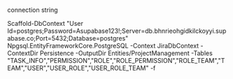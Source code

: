 ﻿####

connection string

Scaffold-DbContext "User Id=postgres;Password=Asupabase123!;Server=db.bhnrieohgidkilckoyyi.supabase.co;Port=5432;Database=postgres" Npgsql.EntityFrameworkCore.PostgreSQL -Context JiraDbContext -ContextDir Persistence -OutputDir Entities/ProjectManagement -Tables "TASK_INFO","PERMISSION","ROLE","ROLE_PERMISSION","ROLE_TEAM","TEAM","USER","USER_ROLE","USER_ROLE_TEAM" -f
